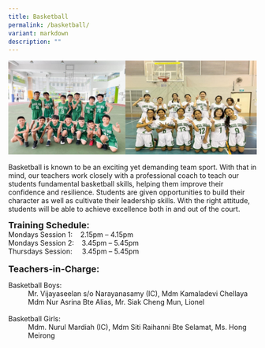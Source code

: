 ```yaml
---
title: Basketball
permalink: /basketball/
variant: markdown
description: ""
---
```

<img src="/images/Basketball_2024.jpg">

Basketball is known to be an exciting yet demanding team sport. With that in mind, our teachers work closely with a professional coach to teach our students fundamental basketball skills, helping them improve their confidence and resilience. Students are given opportunities to build their character as well as cultivate their leadership skills. With the right attitude, students will be able to achieve excellence both in and out of the court.


**<font size="4">Training Schedule:</font>** <br>
Mondays Session 1:&nbsp;&nbsp; &nbsp;2.15pm – 4.15pm<br>
Mondays Session 2:&nbsp;&nbsp; &nbsp;3.45pm – 5.45pm <br>
Thursdays Session:&nbsp;&nbsp; &nbsp;&nbsp;3.45pm – 5.45pm
<br>
<br>
**<font size="4">Teachers-in-Charge:</font>** <br>
<dl>
  <dt>Basketball Boys:</dt>
  <dd>Mr. Vijayaseelan s/o Narayanasamy (IC), Mdm Kamaladevi Chellaya  </dd>
	  <dd>Mdm Nur Asrina Bte Alias, Mr. Siak Cheng Mun, Lionel </dd><br>
  <dt>Basketball Girls:</dt>
  <dd>Mdm. Nurul Mardiah (IC), Mdm Siti Raihanni Bte Selamat, Ms. Hong Meirong</dd>
</dl>
